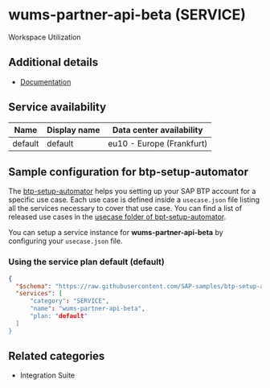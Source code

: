 # wums-partner-api-beta (SERVICE)

Workspace Utilization

## Additional details
- [Documentation](https://help.sap.com/viewer/p/SAP_CLOUD_FOR_REAL_ESTATE)

## Service availability

| Name | Display name | Data center availability  |
|------|----------------|---------------------------|
|  default  |  default  | eu10 - Europe (Frankfurt)  |

## Sample configuration for btp-setup-automator

The [btp-setup-automator](https://github.com/SAP-samples/btp-setup-automator) helps you setting up your SAP BTP account for a specific use case. Each use case is defined inside a `usecase.json` file listing all the services necessary to cover that use case. You can find a list of released use cases in the [usecase folder of bpt-setup-automator](https://github.com/SAP-samples/btp-setup-automator/tree/main/usecases).

You can setup a service instance for **wums-partner-api-beta** by configuring your `usecase.json` file.

### Using the service plan **default** (default)

```json
{
  "$schema": "https://raw.githubusercontent.com/SAP-samples/btp-setup-automator/main/libs/btpsa-usecase.json",
  "services": [
      "category": "SERVICE",
      "name": "wums-partner-api-beta",
      "plan: "default"
  ]
}
```


## Related categories
- Integration Suite